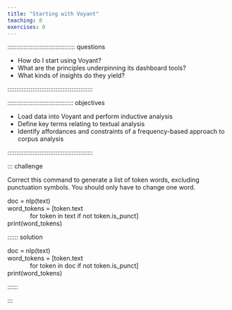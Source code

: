 ```yaml
---
title: "Starting with Voyant"
teaching: 0
exercises: 0
---
```


:::::::::::::::::::::::::::::::::::::: questions 

- How do I start using Voyant?
- What are the principles underpinning its dashboard tools?
- What kinds of insights do they yield?

::::::::::::::::::::::::::::::::::::::::::::::::

::::::::::::::::::::::::::::::::::::: objectives

- Load data into Voyant and perform inductive analysis
- Define key terms relating to textual analysis
- Identify affordances and constraints of a frequency-based approach to corpus analysis

::::::::::::::::::::::::::::::::::::::::::::::::

::: challenge

 Correct this command to generate a list of token words, excluding punctuation symbols. You should only have to change one word.  
  
 doc = nlp(text)    
 word_tokens = [token.text      
&nbsp;&nbsp;&nbsp;&nbsp;&nbsp;&nbsp;&nbsp;&nbsp;&nbsp;&nbsp;&nbsp;&nbsp; for token in text if not token.is_punct]     
print(word_tokens)     

:::::: solution

doc = nlp(text)    
 word_tokens = [token.text      
&nbsp;&nbsp;&nbsp;&nbsp;&nbsp;&nbsp;&nbsp;&nbsp;&nbsp;&nbsp;&nbsp;&nbsp; for token in doc if not token.is_punct]     
print(word_tokens)      

::::::  

:::
                
